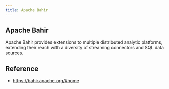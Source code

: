 ```yaml
---
title: Apache Bahir
---
```


## Apache Bahir
Apache Bahir provides extensions to multiple distributed analytic platforms, extending their reach with a diversity of streaming connectors and SQL data sources.

## Reference
- https://bahir.apache.org/#home
